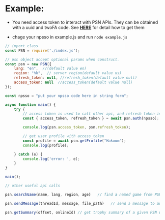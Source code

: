 # Example:

- You need access token to interact with PSN APIs. They can be obtained with a uuid and twoFA code. See [**HERE**](https://tusticles.com/psn-php/first_login.html) for detail how to get them

- chage your npsso in example.js and run
`node example.js`


```javascript
// import class
const PSN = require('./index.js');

// psn object accept optional params when construct.
const psn = new PSN({
    lang: "en",  //(default value en)
    region: "hk",  // server region(default value us)
    refresh_token: null, //refresh_token(default value null)
    access_token: null  //access_token(default value null)
});

const npsso = "put your npsso code here in string form";

async function main() {
    try {
        // access token is used to call other api, and refresh token is used to get new access_token when it's expired
        const { access_token, refresh_token } = await psn.auth(npsso);

        console.log(psn.access_token, psn.refresh_token);

        // get user profile with access_token
        const profile = await psn.getProfile("Hakoom");
        console.log(profile);

    } catch (e) {
        console.log('error: ', e);
    }
}

main();
 ```

```javascript
// other useful api calls

psn.searchGame(name, lang, region, age)   // find a named game from PSN store

psn.sendMessage(threadId, message, file_path)   // send a message to an PSN user(the target user must have a according privacy setting)

psn.getSummary(offset, onlineId) // get trophy summary of a given PSN user

 ```

